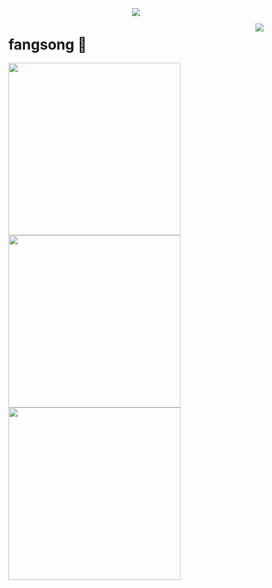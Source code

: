 
<!--
**fangsong0517/fangsong0517** is a ✨ _special_ ✨ repository because its `README.md` (this file) appears on your GitHub profile.

Here are some ideas to get you started:

- 🔭 I’m currently working on ...
- 🌱 I’m currently learning ...
- 👯 I’m looking to collaborate on ...
- 🤔 I’m looking for help with ...
- 💬 Ask me about ...
- 📫 How to reach me: ...
- 😄 Pronouns: ...
- ⚡ Fun fact: ...
-->
<!--
### 你好，我是 fangsong

<hr></hr>

#### github基础统计信息
<a href="https://github.com/fangsong0517">
  <img align="left" src="https://github-readme-stats.vercel.app/api?username=fangsong0517&count_private=true&show_icons=true&theme=radical" />
</a>

<a href="https://github.com/fangsong0517">
  <img align="center" src="https://github-readme-stats.vercel.app/api/top-langs/?username=fangsong0517&layout=compact" />
</a>
<br>

#### 最新开源

<a href="https://github.com/fangsong0517/Chat-Room">
  <img align="center" src="https://github-readme-stats.vercel.app/api/pin/?username=fangsong0517&repo=Chat-Room&theme=radical" />
</a>

<a href="https://github.com/fangsong0517/Hython">
  <img align="center" src="https://github-readme-stats.vercel.app/api/pin/?username=fangsong0517&repo=Hython&theme=radical" />
</a>
-->


<a href="https://github.com/fangsong0517">

  <p align="center">
    <img src="https://github-profile-trophy.vercel.app/?username=fangsong0517&column=7&theme=onedark"/>
  </p>

</a>

<a href="#">
  <img align="right" src="https://metrics.lecoq.io/fangsong0517?template=terminal" />
</a>

# fangsong 🌝

<img width="340px" src="https://github-readme-stats.vercel.app/api?username=fangsong0517&theme=vue-dark&count_private=true&show_icons=true">
<img width="340px" src="https://github-readme-stats.vercel.app/api/top-langs/?username=fangsong0517&theme=vue-dark&layout=compact">
<img width="340px" src="https://github-readme-stats.vercel.app/api/pin/?username=fangsong0517&repo=Chat-Room&theme=dark">
